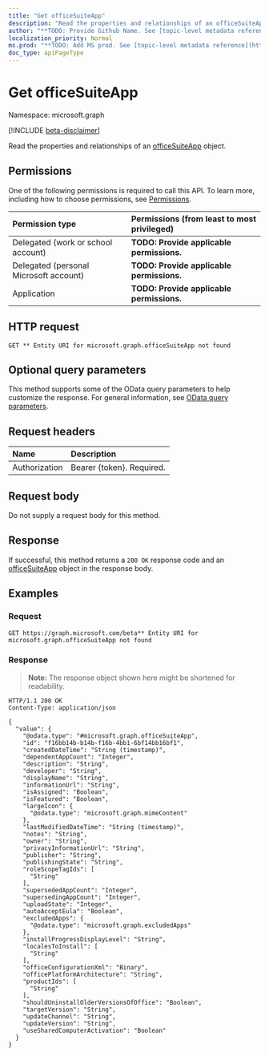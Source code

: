 ```yaml
---
title: "Get officeSuiteApp"
description: "Read the properties and relationships of an officeSuiteApp object."
author: "**TODO: Provide Github Name. See [topic-level metadata reference](https://msgo.azurewebsites.net/add/document/guidelines/metadata.html#topic-level-metadata)**"
localization_priority: Normal
ms.prod: "**TODO: Add MS prod. See [topic-level metadata reference](https://msgo.azurewebsites.net/add/document/guidelines/metadata.html#topic-level-metadata)**"
doc_type: apiPageType
---
```


# Get officeSuiteApp
Namespace: microsoft.graph

[!INCLUDE [beta-disclaimer](../../includes/beta-disclaimer.md)]

Read the properties and relationships of an [officeSuiteApp](../resources/officesuiteapp.md) object.

## Permissions
One of the following permissions is required to call this API. To learn more, including how to choose permissions, see [Permissions](/graph/permissions-reference).

|Permission type|Permissions (from least to most privileged)|
|:---|:---|
|Delegated (work or school account)|**TODO: Provide applicable permissions.**|
|Delegated (personal Microsoft account)|**TODO: Provide applicable permissions.**|
|Application|**TODO: Provide applicable permissions.**|

## HTTP request

<!-- {
  "blockType": "ignored"
}
-->
``` http
GET ** Entity URI for microsoft.graph.officeSuiteApp not found
```

## Optional query parameters
This method supports some of the OData query parameters to help customize the response. For general information, see [OData query parameters](/graph/query-parameters).

## Request headers
|Name|Description|
|:---|:---|
|Authorization|Bearer {token}. Required.|

## Request body
Do not supply a request body for this method.

## Response

If successful, this method returns a `200 OK` response code and an [officeSuiteApp](../resources/officesuiteapp.md) object in the response body.

## Examples

### Request
<!-- {
  "blockType": "request",
  "name": "get_officesuiteapp"
}
-->
``` http
GET https://graph.microsoft.com/beta** Entity URI for microsoft.graph.officeSuiteApp not found
```


### Response
>**Note:** The response object shown here might be shortened for readability.
<!-- {
  "blockType": "response",
  "truncated": true,
  "@odata.type": "microsoft.graph.officeSuiteApp"
}
-->
``` http
HTTP/1.1 200 OK
Content-Type: application/json

{
  "value": {
    "@odata.type": "#microsoft.graph.officeSuiteApp",
    "id": "f16bb14b-b14b-f16b-4bb1-6bf14bb16bf1",
    "createdDateTime": "String (timestamp)",
    "dependentAppCount": "Integer",
    "description": "String",
    "developer": "String",
    "displayName": "String",
    "informationUrl": "String",
    "isAssigned": "Boolean",
    "isFeatured": "Boolean",
    "largeIcon": {
      "@odata.type": "microsoft.graph.mimeContent"
    },
    "lastModifiedDateTime": "String (timestamp)",
    "notes": "String",
    "owner": "String",
    "privacyInformationUrl": "String",
    "publisher": "String",
    "publishingState": "String",
    "roleScopeTagIds": [
      "String"
    ],
    "supersededAppCount": "Integer",
    "supersedingAppCount": "Integer",
    "uploadState": "Integer",
    "autoAcceptEula": "Boolean",
    "excludedApps": {
      "@odata.type": "microsoft.graph.excludedApps"
    },
    "installProgressDisplayLevel": "String",
    "localesToInstall": [
      "String"
    ],
    "officeConfigurationXml": "Binary",
    "officePlatformArchitecture": "String",
    "productIds": [
      "String"
    ],
    "shouldUninstallOlderVersionsOfOffice": "Boolean",
    "targetVersion": "String",
    "updateChannel": "String",
    "updateVersion": "String",
    "useSharedComputerActivation": "Boolean"
  }
}
```

